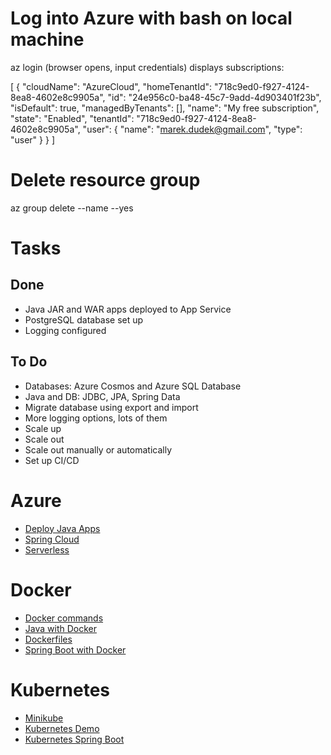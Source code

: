 Log into Azure with bash on local machine
=========================================

az login
(browser opens, input credentials)
displays subscriptions:

[
  {
    "cloudName": "AzureCloud",
    "homeTenantId": "718c9ed0-f927-4124-8ea8-4602e8c9905a",
    "id": "24e956c0-ba48-45c7-9add-4d903401f23b",
    "isDefault": true,
    "managedByTenants": [],
    "name": "My free subscription",
    "state": "Enabled",
    "tenantId": "718c9ed0-f927-4124-8ea8-4602e8c9905a",
    "user": {
      "name": "marek.dudek@gmail.com",
      "type": "user"
    }
  }
]


Delete resource group
=====================

az group delete --name <resource group name> --yes


Tasks
=====

Done
----

* Java JAR and WAR apps deployed to App Service
* PostgreSQL database set up
* Logging configured


To Do
-----

* Databases: Azure Cosmos and Azure SQL Database
* Java and DB: JDBC, JPA, Spring Data
* Migrate database using export and import
* More logging options, lots of them
* Scale up
* Scale out
* Scale out manually or automatically
* Set up CI/CD

# Azure

* [Deploy Java Apps](deploy-java-apps/linux-and-tomcat/DeployJavaApps.md)
* [Spring Cloud](spring-cloud/SpringCloud.md)
* [Serverless](serverless-functions/Serverless.md)

# Docker

* [Docker commands](docker/how-to-get-started-with-docker/docker-commands/DockerCommands.md)
* [Java with Docker](docker/how-to-get-started-with-docker/java-with-docker/JavaWithDocker.md)
* [Dockerfiles](docker/how-to-get-started-with-docker/dockerfiles/DockerFiles.md)
* [Spring Boot with Docker](docker/spring-boot-with-docker/spring-boot-docker/SpringBootWithDocker.md)

# Kubernetes

* [Minikube](kubernetes/Minikube.md)
* [Kubernetes Demo](kubernetes/demo/KubernetesDemo.md)
* [Kubernetes Spring Boot](kubernetes/spring-boot/KubernetesSpringBoot.md)
